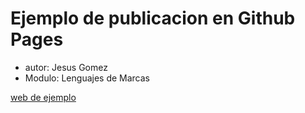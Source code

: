 # Ejemplo de publicacion en Github Pages

* autor: Jesus Gomez
* Modulo: Lenguajes de Marcas

[web de ejemplo](index.html)